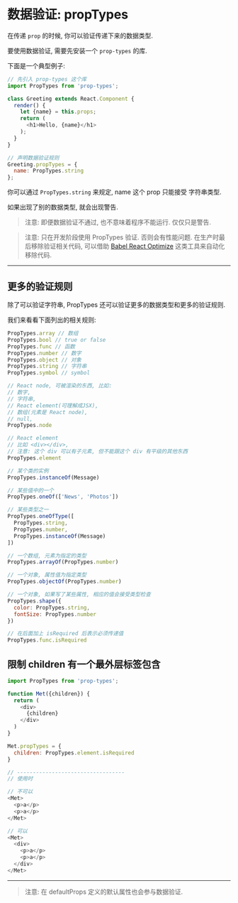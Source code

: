 # 数据验证: propTypes

在传递 `prop` 的时候, 你可以验证传递下来的数据类型.

要使用数据验证, 需要先安装一个 `prop-types` 的库.

下面是一个典型例子:

```js
// 先引入 prop-types 这个库
import PropTypes from 'prop-types';

class Greeting extends React.Component {
  render() {
    let {name} = this.props;
    return (
      <h1>Hello, {name}</h1>
    );
  }
}

// 声明数据验证规则
Greeting.propTypes = {
  name: PropTypes.string
};
```

你可以通过 `PropTypes.string` 来规定, name 这个 prop 只能接受 字符串类型.

如果出现了别的数据类型, 就会出现警告.

> 注意: 即便数据验证不通过, 也不意味着程序不能运行. 仅仅只是警告.

> 注意: 只在开发阶段使用 PropTypes 验证. 否则会有性能问题. 在生产时最后移除验证相关代码, 可以借助 [Babel React Optimize](https://github.com/jamiebuilds/babel-react-optimize) 这类工具来自动化移除代码.

---

## 更多的验证规则

除了可以验证字符串, PropTypes 还可以验证更多的数据类型和更多的验证规则.

我们来看看下面列出的相关规则:

```js
PropTypes.array // 数组
PropTypes.bool // true or false
PropTypes.func // 函数
PropTypes.number // 数字
PropTypes.object // 对象
PropTypes.string // 字符串
PropTypes.symbol // symbol

// React node, 可被渲染的东西, 比如:
// 数字,
// 字符串,
// React element(可理解成JSX),
// 数组(元素是 React node),
// null,
PropTypes.node

// React element
// 比如 <div></div>,
// 注意: 这个 div 可以有子元素, 但不能跟这个 div 有平级的其他东西
PropTypes.element

// 某个类的实例
PropTypes.instanceOf(Message)

// 某些值中的一个
PropTypes.oneOf(['News', 'Photos'])

// 某些类型之一
PropTypes.oneOfType([
  PropTypes.string,
  PropTypes.number,
  PropTypes.instanceOf(Message)
])

// 一个数组, 元素为指定的类型
PropTypes.arrayOf(PropTypes.number)

// 一个对象, 属性值为指定类型
PropTypes.objectOf(PropTypes.number)

// 一个对象, 如果写了某些属性, 相应的值会接受类型检查
PropTypes.shape({
  color: PropTypes.string,
  fontSize: PropTypes.number
})

// 在后面加上 isRequired 后表示必须传递值
PropTypes.func.isRequired
```

## 限制 children 有一个最外层标签包含

```js
import PropTypes from 'prop-types';

function Met({children}) {
  return (
    <div>
      {children}
    </div>
  )
}

Met.propTypes = {
  children: PropTypes.element.isRequired
}

// ----------------------------------
// 使用时

// 不可以
<Met>
  <p>a</p>
  <p>a</p>
</Met>

// 可以
<Met>
  <div>
    <p>a</p>
    <p>a</p>
  </div>
</Met>

```

---

> 注意: 在 defaultProps 定义的默认属性也会参与数据验证.
